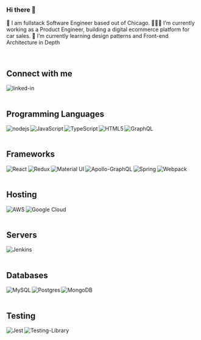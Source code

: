 ### Hi there 👋
🦖 I am fullstack Software Engineer based out of Chicago.
👨🏽‍💻 I’m currently working as a Product Engineer, building a digital ecommerce platform for car sales.
🌱 I’m currently learning design patterns and Front-end Architecture in Depth

<br>

## Connect with me
[<img align="left" alt="linked-in" src="https://img.shields.io/badge/linkedin-%230077B5.svg?&style=for-the-badge&logo=linkedin&logoColor=white" />](https://www.linkedin.com/in/samir-tamang-a0049a198)

<br>
<br>


## Programming Languages

<img align="left" alt="nodejs" src="https://img.shields.io/badge/node.js%20-%2343853D.svg?&style=for-the-badge&logo=node.js&logoColor=white" />

<img align="left" alt="JavaScript" src="https://img.shields.io/badge/javascript%20-%23323330.svg?&style=for-the-badge&logo=javascript&logoColor=%23F7DF1E" />

<img align="left" alt="TypeScript" src="https://img.shields.io/badge/typescript%20-%23007ACC.svg?&style=for-the-badge&logo=typescript&logoColor=white" />

<img align="left" alt="HTML5" src="https://img.shields.io/badge/html5%20-%23E34F26.svg?&style=for-the-badge&logo=html5&logoColor=white" />

<img align="left" alt="GraphQL" src="https://img.shields.io/badge/-GraphQL-E10098?style=for-the-badge&logo=graphql" />

<br>
<br>

## Frameworks

<img align="left" alt="React" src="https://img.shields.io/badge/react%20-%2320232a.svg?&style=for-the-badge&logo=react&logoColor=%2361DAFB" />

<img align="left" alt="Redux" src="https://img.shields.io/badge/redux%20-%23593d88.svg?&style=for-the-badge&logo=redux&logoColor=white" />

<img align="left" alt="Material UI" src="https://img.shields.io/badge/material%20ui%20-%230081CB.svg?&style=for-the-badge&logo=material-ui&logoColor=white" />

<img align="left" alt="Apollo-GraphQL" src="https://img.shields.io/badge/-Apollo%20GraphQL-311C87?style=for-the-badge&logo=apollo-graphql" />

<img align="left" alt="Spring" src="https://img.shields.io/badge/spring%20-%236DB33F.svg?&style=for-the-badge&logo=spring&logoColor=white" />

<img align="left" alt="Webpack" src="https://img.shields.io/badge/webpack%20-%238DD6F9.svg?&style=for-the-badge&logo=webpack&logoColor=black" />

<br>
<br>

## Hosting

<img align="left" alt="AWS" src="https://img.shields.io/badge/AWS%20-%23FF9900.svg?&style=for-the-badge&logo=amazon-aws&logoColor=white" /> 

<img align="left" alt="Google Cloud" src="https://img.shields.io/badge/Google%20Cloud%20-%234285F4.svg?&style=for-the-badge&logo=google-cloud&logoColor=white" /> 

<br>
<br>

## Servers

<img align="left" alt="Jenkins" src="https://img.shields.io/badge/jenkins%20-%232C5263.svg?&style=for-the-badge&logo=jenkins&logoColor=white" />

<br>
<br>

## Databases

<img align="left" alt="MySQL" src="https://img.shields.io/badge/mysql-%2300f.svg?&style=for-the-badge&logo=mysql&logoColor=white" />

<img align="left" alt="Postgres" src ="https://img.shields.io/badge/postgres-%23316192.svg?&style=for-the-badge&logo=postgresql&logoColor=white" />

<img align="left" alt="MongoDB" src ="https://img.shields.io/badge/MongoDB-%234ea94b.svg?&style=for-the-badge&logo=mongodb&logoColor=white" />

<br>
<br>

## Testing

<img align="left" alt="Jest" src="https://img.shields.io/badge/-jest-%23C21325?&style=for-the-badge&logo=jest&logoColor=white" />
<img align="left" alt="Testing-Library" src="https://img.shields.io/badge/-Testing%20Library-%23E33332?&style=for-the-badge&logo=testing-library&logoColor=white" />

<br>
<br>
